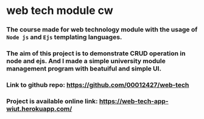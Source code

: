 # web tech module cw

### The course made for web technology module with the usage of `Node js` and `Ejs` templating languages.

### The aim of this project is to demonstrate CRUD operation in node and ejs. And I made a simple university module management program with beatuiful and simple UI.
### Link to github repo: https://github.com/00012427/web-tech
### Project is available online link: https://web-tech-app-wiut.herokuapp.com/
